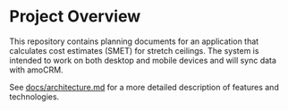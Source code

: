 # Project Overview

This repository contains planning documents for an application that calculates cost estimates (SMET) for stretch ceilings. The system is intended to work on both desktop and mobile devices and will sync data with amoCRM.

See [docs/architecture.md](docs/architecture.md) for a more detailed description of features and technologies.

